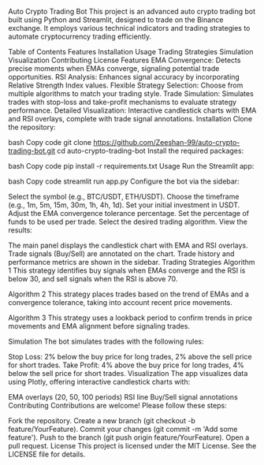 Auto Crypto Trading Bot
This project is an advanced auto crypto trading bot built using Python and Streamlit, designed to trade on the Binance exchange. It employs various technical indicators and trading strategies to automate cryptocurrency trading efficiently.

Table of Contents
Features
Installation
Usage
Trading Strategies
Simulation
Visualization
Contributing
License
Features
EMA Convergence: Detects precise moments when EMAs converge, signaling potential trade opportunities.
RSI Analysis: Enhances signal accuracy by incorporating Relative Strength Index values.
Flexible Strategy Selection: Choose from multiple algorithms to match your trading style.
Trade Simulation: Simulates trades with stop-loss and take-profit mechanisms to evaluate strategy performance.
Detailed Visualization: Interactive candlestick charts with EMA and RSI overlays, complete with trade signal annotations.
Installation
Clone the repository:

bash
Copy code
git clone https://github.com/Zeeshan-99/auto-crypto-trading-bot.git
cd auto-crypto-trading-bot
Install the required packages:

bash
Copy code
pip install -r requirements.txt
Usage
Run the Streamlit app:

bash
Copy code
streamlit run app.py
Configure the bot via the sidebar:

Select the symbol (e.g., BTC/USDT, ETH/USDT).
Choose the timeframe (e.g., 1m, 5m, 15m, 30m, 1h, 4h, 1d).
Set your initial investment in USDT.
Adjust the EMA convergence tolerance percentage.
Set the percentage of funds to be used per trade.
Select the desired trading algorithm.
View the results:

The main panel displays the candlestick chart with EMA and RSI overlays.
Trade signals (Buy/Sell) are annotated on the chart.
Trade history and performance metrics are shown in the sidebar.
Trading Strategies
Algorithm 1
This strategy identifies buy signals when EMAs converge and the RSI is below 30, and sell signals when the RSI is above 70.

Algorithm 2
This strategy places trades based on the trend of EMAs and a convergence tolerance, taking into account recent price movements.

Algorithm 3
This strategy uses a lookback period to confirm trends in price movements and EMA alignment before signaling trades.

Simulation
The bot simulates trades with the following rules:

Stop Loss: 2% below the buy price for long trades, 2% above the sell price for short trades.
Take Profit: 4% above the buy price for long trades, 4% below the sell price for short trades.
Visualization
The app visualizes data using Plotly, offering interactive candlestick charts with:

EMA overlays (20, 50, 100 periods)
RSI line
Buy/Sell signal annotations
Contributing
Contributions are welcome! Please follow these steps:

Fork the repository.
Create a new branch (git checkout -b feature/YourFeature).
Commit your changes (git commit -m 'Add some feature').
Push to the branch (git push origin feature/YourFeature).
Open a pull request.
License
This project is licensed under the MIT License. See the LICENSE file for details.